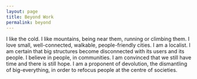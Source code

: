 ```yaml
---
layout: page
title: Beyond Work
permalink: beyond
---
```


I like the cold. I like mountains, being near them, running or climbing them. I love small, well-connected, walkable, people-friendly cities. I am a localist. I am certain that big structures become disconnected with its users and its people. I believe in people, in communities. I am convinced that we still have time and there is still hope. I am a proponent of devolution, the dismantling of big-everything, in order to refocus people at the centre of societies.
